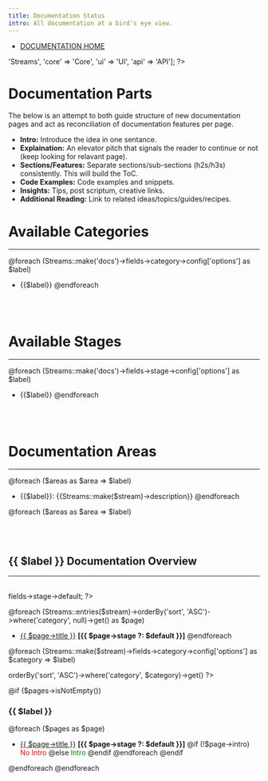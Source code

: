 ```yaml
---
title: Documentation Status
intro: All documentation at a bird's eye view.
---
```


- <a href="docs">DOCUMENTATION HOME</a>

<?php $areas = ['docs' => 'Streams', 'core' => 'Core', 'ui' => 'UI', 'api' => 'API']; ?>

<br>

# Documentation Parts

The below is an attempt to both guide structure of new documentation pages and act as reconciliation of documentation features per page.

- **Intro:** Introduce the idea in one sentance.
- **Explaination:** An elevator pitch that signals the reader to continue or not (keep looking for relavant page).
- **Sections/Features:** Separate sections/sub-sections (h2s/h3s) consistently. This will build the ToC.
- **Code Examples:** Code examples and snippets.
- **Insights:** Tips, post scriptum, creative links.
- **Additional Reading:** Link to related ideas/topics/guides/recipes.

# Available Categories
---
@foreach (Streams::make('docs')->fields->category->config['options'] as $label)
- {{$label}}
@endforeach

<br><br>

# Available Stages
---
@foreach (Streams::make('docs')->fields->stage->config['options'] as $label)
- {{$label}}
@endforeach

<br><br>

# Documentation Areas
---
@foreach ($areas as $area => $label)

<?php $parts = array_unique(['docs', $area]) ?>
<?php $path = implode('/', $parts) ?>
<?php $stream = implode('_', $parts) ?>

- {{$label}}: {{Streams::make($stream)->description}}
@endforeach

@foreach ($areas as $area => $label)

<?php $parts = array_unique(['docs', $area]) ?>
<?php $path = implode('/', $parts) ?>
<?php $stream = implode('_', $parts) ?>

<br><br>

## {{ $label }} Documentation Overview
---

<br>

<?php $default = Streams::make($stream)->fields->stage->default; ?>

@foreach (Streams::entries($stream)->orderBy('sort', 'ASC')->where('category', null)->get() as $page)
- <a href="/{{$path}}/{{$page->id}}">{{ $page->title }}</a> <strong>[{{ $page->stage ?: $default }}]</strong>
@endforeach

@foreach (Streams::make($stream)->fields->category->config['options'] as $category => $label)

<?php $pages = Streams::entries($stream)->orderBy('sort', 'ASC')->where('category', $category)->get() ?>

@if ($pages->isNotEmpty())
### {{ $label }}
@foreach ($pages as $page)
- <a href="/{{$path}}/{{$page->id}}">{{ $page->title }}</a> <strong>[{{ $page->stage ?: $default }}]</strong>
@if (!$page->intro)
<span style="color: red">No Intro</span>
@else
<span style="color: green">Intro</span>
@endif
@endforeach
@endif

@endforeach
@endforeach
